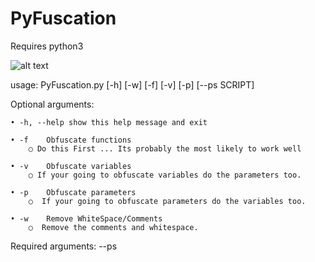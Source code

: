 # PyFuscation

Requires python3 

![alt text](https://github.com/CBHue/PyFuscation/blob/dev/PyFuscation.png)

usage: PyFuscation.py [-h] [-w] [-f] [-v] [-p] [--ps SCRIPT] 

Optional arguments: 

	• -h, --help show this help message and exit
  
	• -f    Obfuscate functions
		○ Do this First ... Its probably the most likely to work well
		
	• -v    Obfuscate variables
		○ If your going to obfuscate variables do the parameters too. 
		
	• -p    Obfuscate parameters
		○  If your going to obfuscate parameters do the variables too. 

	• -w    Remove WhiteSpace/Comments
		○  Remove the comments and whitespace. 

Required arguments:
--ps  <SCRIPT> 	Obfuscate script 

	python3 PyFuscation.py -wfvp --ps ./Scripts/Invoke-Mimikatz.ps1 

Currently works with Powershell, WebShells (ASP, ASPX)

